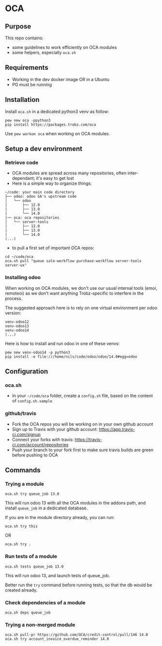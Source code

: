 # OCA

## Purpose

This repo contains:
- some guidelines to work efficiently on OCA modules
- some helpers, especially `oca.sh`

## Requirements

- Working in the dev docker image OR in a Ubuntu
- PG must be running

## Installation

Install `oca.sh` in a dedicated python3 venv as follow:

```
pew new oca -ppython3
pip install https://packages.trobz.com/oca
```

Use `pew workon oca` when working on OCA modules.

## Setup a dev environment

### Retrieve code

- OCA modules are spread across many repositories, often inter-dependant; it's easy to get lost
- Here is a simple way to organize things:

```
~/code: your main code directory
├── odoo: odoo SA's upstream code
│   └── odoo
|       ├── 12.0
|       ├── 13.0
|       └── 14.0
|── oca: oca repositories
│   └── server-tools
|       ├── 12.0
|       ├── 13.0
|       └── 14.0
(...)
```

- to pull a first set of important OCA repos:

```
cd ~/code/oca
oca.sh pull "queue sale-workflow purchase-workflow server-tools server-ux"
```

### Installing odoo

When working on OCA modules, we don't use our usual internal tools (emoi, remoteoi) as we don't want anything Trobz-specific to interfere in the process.

The suggested approach here is to rely on one virtual environment per odoo version:
```
venv-odoo12
venv-odoo13
venv-odoo14
(...)
```

Here is how to install and run odoo in one of these venvs:

```
pew new venv-odoo14 -p python3
pip install -e file:///home/nils/code/odoo/odoo/14.0#egg=odoo
```

## Configuration

### oca.sh

- In your `~/code/oca` folder, create a `config.sh` file, based on the content of `config.sh.sample`

### github/travis

- Fork the OCA repos you will be working on in your own github account
- Sign up to Travis with your github account: https://app.travis-ci.com/signup
- Connect your forks with travis: https://travis-ci.com/account/repositories
- Push your branch to your fork first to make sure travis builds are green before pushing to OCA

## Commands

### Trying a module

	oca.sh try queue_job 13.0

This will run odoo 13 with all the OCA modules in the addons path, and install `queue_job` in a dedicated database.

If you are in the module directory already, you can run:

	oca.sh try this

OR

	oca.sh try .

### Run tests of a module

	oca.sh tests queue_job 13.0

This will run odoo 13, and launch tests of queue_job.

Better run the `try` command before running tests, so that the db would be created already.

### Check dependencies of a module

	oca.sh deps queue_job

### Trying a non-merged module

	oca.sh pull-pr https://github.com/OCA/credit-control/pull/146 14.0
	oca.sh try account_invoice_overdue_reminder 14.0
